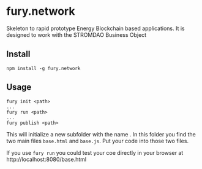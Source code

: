 # fury.network
Skeleton to rapid prototype Energy Blockchain based applications. It is designed to work with the STROMDAO Business Object

## Install
```
npm install -g fury.network
```

## Usage
```
fury init <path>
...
fury run <path>
...
fury publish <path>
```

This will initialize a new subfolder with the name <path>. In this folder you find the two main files `base.html` and `base.js`. Put your code into those two files. 

If you use `fury run` you could test your coe directly in your browser at http://localhost:8080/base.html

 
